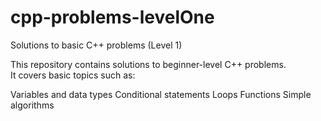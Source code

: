 # cpp-problems-levelOne
Solutions to basic C++ problems (Level 1)

This repository contains solutions to beginner-level C++ problems.  
It covers basic topics such as:

Variables and data types
Conditional statements
Loops
Functions
Simple algorithms
